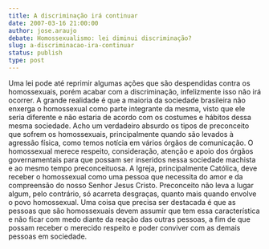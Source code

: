 ```yaml
---
title: A discriminação irá continuar
date: 2007-03-16 21:00:00
author: jose.araujo
debate: Homossexualismo: lei diminui discriminação?
slug: a-discriminacao-ira-continuar
status: publish 
type: post
---
```


Uma lei pode até reprimir algumas ações que são despendidas contra os homossexuais, porém acabar com a discriminação, infelizmente isso não irá ocorrer. A grande realidade é que a maioria da sociedade brasileira não enxerga o homossexual como parte integrante da mesma, visto que ele seria diferente e não estaria de acordo com os costumes e hábitos dessa mesma sociedade. Acho um verdadeiro absurdo os tipos de preconceito que sofrem os homossexuais, principalmente quando são levados à agressão física, como temos notícia em vários órgãos de comunicação. O homossexual merece respeito, consideração, atenção e apoio dos órgãos governamentais para que possam ser inseridos nessa sociedade machista e ao mesmo tempo preconceituosa. A Igreja, principalmente Católica, deve receber o homossexual como uma pessoa que necessita do amor e da compreensão do nosso Senhor Jesus Cristo. Preconceito não leva a lugar algum, pelo contrário, só acarreta desgraças, quanto mais quando envolve o povo homossexual. Uma coisa que precisa ser destacada é que as pessoas que são homossexuais devem assumir que tem essa característica e não ficar com medo diante da reação das outras pessoas, a fim de que possam receber o merecido respeito e poder conviver com as demais pessoas em sociedade.
